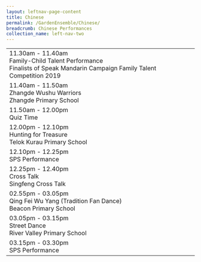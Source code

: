 ```yaml
---
layout: leftnav-page-content
title: Chinese
permalink: /GardenEnsemble/Chinese/
breadcrumb: Chinese Performances
collection_name: left-nav-two
---
```


<table class="table-h">
  <tr>
    <td COLSPAN="2">
    11.30am - 11.40am
      <br>Family-Child Talent Performance
      <br>Finalists of Speak Mandarin Campaign Family Talent Competition 2019
    </td>
  </tr>
  <tr>
    <td COLSPAN="2">
    11.40am - 11.50am
    <br>Zhangde Wushu Warriors
    <br>Zhangde Primary School
    </td>
  </tr>
  <tr>
    <td COLSPAN="2">
    11.50am - 12.00pm
    <br>Quiz Time
    </td>
  </tr>
  <tr>
    <td COLSPAN="2">
    12.00pm - 12.10pm
    <br>Hunting for Treasure
    <br>Telok Kurau Primary School
    </td>
  </tr>
  <tr>
    <td COLSPAN="2">
    12.10pm - 12.25pm
    <br>SPS Performance
    </td>
  </tr>
  <tr>
    <td COLSPAN="2">
    12.25pm - 12.40pm
    <br>Cross Talk 
    <br>Singfeng Cross Talk
    </td>
  </tr>
  <tr>
    <td COLSPAN="2">
    02.55pm - 03.05pm
    <br>Qing Fei Wu Yang (Tradition Fan Dance)
    <br>Beacon Primary School
    </td>
  </tr>
  <tr>
    <td COLSPAN="2">
    03.05pm - 03.15pm
    <br>Street Dance 
    <br>River Valley Primary School
    </td>
  </tr>
  <tr>
    <td COLSPAN="2">
    03.15pm - 03.30pm
    <br>SPS Performance
    </td>
  </tr>
</table>
